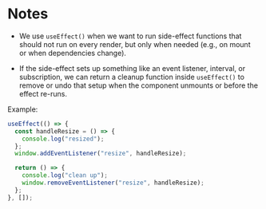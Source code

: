 # Notes

- We use `useEffect()` when we want to run side-effect functions that should not run on every render, but only when needed (e.g., on mount or when dependencies change).

- If the side-effect sets up something like an event listener, interval, or subscription, we can return a cleanup function inside `useEffect()` to remove or undo that setup when the component unmounts or before the effect re-runs.

Example:
```jsx
useEffect(() => {
  const handleResize = () => {
    console.log("resized");
  };
  window.addEventListener("resize", handleResize);

  return () => {
    console.log("clean up");
    window.removeEventListener("resize", handleResize);
  };
}, []);
```